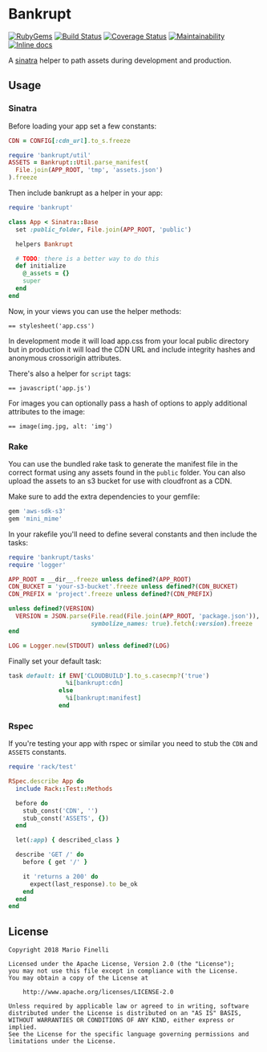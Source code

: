 # Bankrupt

[![RubyGems](https://img.shields.io/gem/v/bankrupt.svg)](https://rubygems.org/gems/bankrupt)
[![Build Status](https://travis-ci.org/mfinelli/bankrupt.svg?branch=master)](https://travis-ci.org/mfinelli/bankrupt)
[![Coverage Status](https://coveralls.io/repos/github/mfinelli/bankrupt/badge.svg?branch=master)](https://coveralls.io/github/mfinelli/bankrupt?branch=master)
[![Maintainability](https://api.codeclimate.com/v1/badges/f13a4521623d19c8eb4a/maintainability)](https://codeclimate.com/github/mfinelli/bankrupt/maintainability)
[![Inline docs](http://inch-ci.org/github/mfinelli/bankrupt.svg?branch=master)](http://inch-ci.org/github/mfinelli/bankrupt)

A [sinatra](http://sinatrarb.com) helper to path assets during development and
production.

## Usage

### Sinatra

Before loading your app set a few constants:

```ruby
CDN = CONFIG[:cdn_url].to_s.freeze

require 'bankrupt/util'
ASSETS = Bankrupt::Util.parse_manifest(
  File.join(APP_ROOT, 'tmp', 'assets.json')
).freeze
```

Then include bankrupt as a helper in your app:

```ruby
require 'bankrupt'

class App < Sinatra::Base
  set :public_folder, File.join(APP_ROOT, 'public')

  helpers Bankrupt

  # TODO: there is a better way to do this
  def initialize
    @_assets = {}
    super
  end
end
```

Now, in your views you can use the helper methods:

```slim
== stylesheet('app.css')
```

In development mode it will load app.css from your local public directory but
in production it will load the CDN URL and include integrity hashes and
anonymous crossorigin attributes.

There's also a helper for `script` tags:

```slim
== javascript('app.js')
```

For images you can optionally pass a hash of options to apply additional
attributes to the image:

```slim
== image(img.jpg, alt: 'img')
```

### Rake

You can use the bundled rake task to generate the manifest file in the correct
format using any assets found in the `public` folder. You can also upload the
assets to an s3 bucket for use with cloudfront as a CDN.

Make sure to add the extra dependencies to your gemfile:

```ruby
gem 'aws-sdk-s3'
gem 'mini_mime'
```

In your rakefile you'll need to define several constants and then include
the tasks:

```ruby
require 'bankrupt/tasks'
require 'logger'

APP_ROOT = __dir__.freeze unless defined?(APP_ROOT)
CDN_BUCKET = 'your-s3-bucket'.freeze unless defined?(CDN_BUCKET)
CDN_PREFIX = 'project'.freeze unless defined?(CDN_PREFIX)

unless defined?(VERSION)
  VERSION = JSON.parse(File.read(File.join(APP_ROOT, 'package.json')),
                       symbolize_names: true).fetch(:version).freeze
end

LOG = Logger.new(STDOUT) unless defined?(LOG)
```

Finally set your default task:

```ruby
task default: if ENV['CLOUDBUILD'].to_s.casecmp?('true')
                %i[bankrupt:cdn]
              else
                %i[bankrupt:manifest]
              end
```

### Rspec

If you're testing your app with rspec or similar you need to stub the `CDN` and
`ASSETS` constants.

```ruby
require 'rack/test'

RSpec.describe App do
  include Rack::Test::Methods

  before do
    stub_const('CDN', '')
    stub_const('ASSETS', {})
  end

  let(:app) { described_class }

  describe 'GET /' do
    before { get '/' }

    it 'returns a 200' do
      expect(last_response).to be_ok
    end
  end
end
```

## License

```
Copyright 2018 Mario Finelli

Licensed under the Apache License, Version 2.0 (the "License");
you may not use this file except in compliance with the License.
You may obtain a copy of the License at

    http://www.apache.org/licenses/LICENSE-2.0

Unless required by applicable law or agreed to in writing, software
distributed under the License is distributed on an "AS IS" BASIS,
WITHOUT WARRANTIES OR CONDITIONS OF ANY KIND, either express or implied.
See the License for the specific language governing permissions and
limitations under the License.
```
